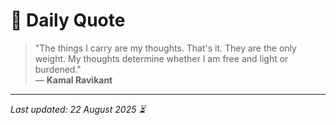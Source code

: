# 📜 Daily Quote

> "The things I carry are my thoughts. That's it. They are the only weight. My thoughts determine whether I am free and light or burdened."  
> — **Kamal Ravikant**

---

_Last updated: 22 August 2025 ⏳_
